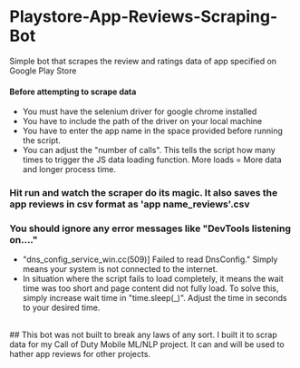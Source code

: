 # Playstore-App-Reviews-Scraping-Bot
Simple bot that scrapes the review and ratings data of app specified on Google Play Store
#### Before attempting to scrape data
- You must have the selenium driver for google chrome installed
- You have to include the path of the driver on your local machine
- You have to enter the app name in the space provided before running the script.
- You can adjust the "number of calls". This tells the script how many times to trigger the JS data loading function. More loads = More data and longer process time.

### Hit run and watch the scraper do its magic. It also saves the app reviews in csv format as 'app name_reviews'.csv
### You should ignore any error messages like "DevTools listening on...."
- "dns_config_service_win.cc(509)] Failed to read DnsConfig." Simply means your system is not connected to the internet.
- In situation where the script fails to load completely, it means the wait time was too short and page content did not fully load. To solve this, simply increase wait time in "time.sleep(_)". Adjust the time in seconds to your desired time.
<br>
## This bot was not built to break any laws of any sort. I built it to scrap data for my Call of Duty Mobile ML/NLP project. It can and will be used to hather app reviews for other projects.
